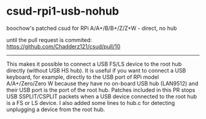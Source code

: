# csud-rpi1-usb-nohub
boochow's patched csud for RPi A/A+/B/B+/Z/Z+W - direct, no hub

until the pull request is commited: https://github.com/Chadderz121/csud/pull/10

---

This makes it possible to connect a USB FS/LS device to the root hub directly (without USB HS hub).
It is useful if you want to connect a USB keyboard, for example, directly to the USB port of RPi model A/A+/Zero/Zero W because they have no on-board USB hub (LAN9512) and their USB port is the port of the root hub.
Patches included in this PR stops USB SSPLIT/CSPLIT packets when a USB device connected to the root hub is a FS or LS device. I also added some lines to hub.c for detecting unplugging a device from the root hub.
